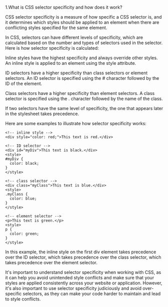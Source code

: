 1.What is CSS selector specificity and how does it work?

CSS selector specificity is a measure of how specific a CSS selector is, and it determines which styles should be applied to an element when there are conflicting styles specified for the same element.

In CSS, selectors can have different levels of specificity, which are calculated based on the number and types of selectors used in the selector. Here is how selector specificity is calculated:

Inline styles have the highest specificity and always override other styles. An inline style is applied to an element using the style attribute.

ID selectors have a higher specificity than class selectors or element selectors. An ID selector is specified using the # character followed by the ID of the element.

Class selectors have a higher specificity than element selectors. A class selector is specified using the . character followed by the name of the class.

If two selectors have the same level of specificity, the one that appears later in the stylesheet takes precedence.

Here are some examples to illustrate how selector specificity works:

```
<!-- inline style -->
<div style="color: red;">This text is red.</div>

<!-- ID selector -->
<div id="myDiv">This text is black.</div>
<style>
#myDiv {
  color: black;
}
</style>

<!-- class selector -->
<div class="myClass">This text is blue.</div>
<style>
.myClass {
  color: blue;
}
</style>

<!-- element selector -->
<p>This text is green.</p>
<style>
p {
  color: green;
}
</style>

```

In this example, the inline style on the first div element takes precedence over the ID selector, which takes precedence over the class selector, which takes precedence over the element selector.

It's important to understand selector specificity when working with CSS, as it can help you avoid unintended style conflicts and make sure that your styles are applied consistently across your website or application. However, it's also important to use selector specificity judiciously and avoid over-specific selectors, as they can make your code harder to maintain and lead to style conflicts.